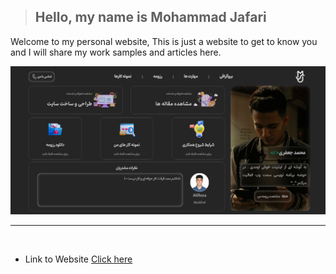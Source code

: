> ## Hello, my name is Mohammad Jafari 

Welcome to my personal website, This is just a website to get to know you and I will share my work samples and articles here.

![screan pix](static/home/Photos/ScreanShot.png)

---
<br>

- Link to Website [Click here](https://khodewmj.pythonanywhere.com/)
